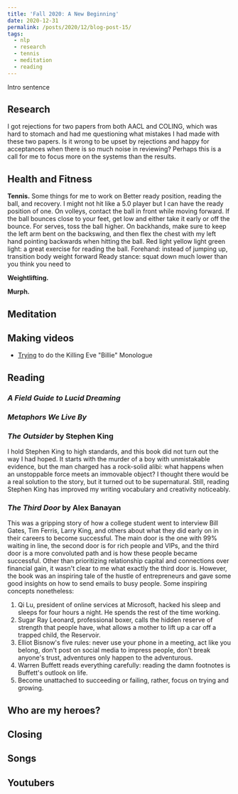 ```yaml
---
title: 'Fall 2020: A New Beginning'
date: 2020-12-31
permalink: /posts/2020/12/blog-post-15/
tags:
  - nlp
  - research
  - tennis
  - meditation
  - reading
---
```


Intro sentence

Research
------
I got rejections for two papers from both AACL and COLING, which was hard to stomach and had me questioning what mistakes I had made with these two papers.
Is it wrong to be upset by rejections and happy for acceptances when there is so much noise in reviewing?
Perhaps this is a call for me to focus more on the systems than the results.


Health and Fitness
------

**Tennis.** 
Some things for me to work on
Better ready position, reading the ball, and recovery. I might not hit like a 5.0 player but I can have the ready position of one. 
On volleys, contact the ball in front while moving forward. If the ball bounces close to your feet, get low and either take it early or off the bounce. 
For serves, toss the ball higher.
On backhands, make sure to keep the left arm bent on the backswing, and then flex the chest with my left hand pointing backwards when hitting the ball.
Red light yellow light green light: a great exercise for reading the ball. 
Forehand: instead of jumping up, transition body weight forward
Ready stance: squat down much lower than you think you need to

**Weightlifting.** 

**Murph.** 

Meditation
------


Making videos
------
- [Trying](https://www.youtube.com/watch?v=6GhjUHB8zpk) to do the Killing Eve "Billie" Monologue

Reading
------

### *A Field Guide to Lucid Dreaming*

### *Metaphors We Live By*

### *The Outsider* by Stephen King
I hold Stephen King to high standards, and this book did not turn out the way I had hoped. 
It starts with the murder of a boy with unmistakable evidence, but the man charged has a rock-solid alibi: what happens when an unstoppable force meets an immovable object?
I thought there would be a real solution to the story, but it turned out to be supernatural. 
Still, reading Stephen King has improved my writing vocabulary and creativity noticeably.

### *The Third Door* by Alex Banayan
This was a gripping story of how a college student went to interview Bill Gates, Tim Ferris, Larry King, and others about what they did early on in their careers to become successful. 
The main door is the one with 99% waiting in line, the second door is for rich people and VIPs, and the third door is a more convoluted path and is how these people became successful. 
Other than prioritizing relationship capital and connections over financial gain, it wasn't clear to me what exactly the third door is.
However, the book was an inspiring tale of the hustle of entrepreneurs and gave some good insights on how to send emails to busy people.
Some inspiring concepts nonetheless:
1. Qi Lu, president of online services at Microsoft, hacked his sleep and sleeps for four hours a night. He spends the rest of the time working.
1. Sugar Ray Leonard, professional boxer, calls the hidden reserve of strength that people have, what allows a mother to lift up a car off a trapped child, the Reservoir.
1. Elliot Bisnow's five rules: never use your phone in a meeting, act like you belong, don't post on social media to impress people, don't break anyone's trust, adventures only happen to the adventurous.
1. Warren Buffett reads everything carefully: reading the damn footnotes is Buffett's outlook on life.
1. Become unattached to succeeding or failing, rather, focus on trying and growing.


Who are my heroes?
------


Closing
------



Songs
------


Youtubers
------

